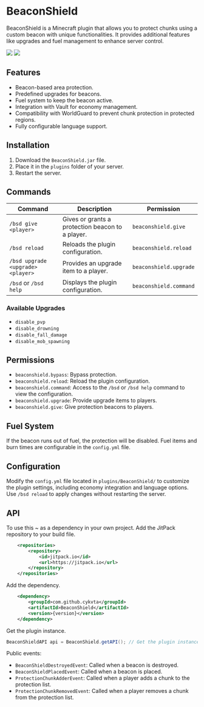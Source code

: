 # BeaconShield

BeaconShield is a Minecraft plugin that allows you to protect chunks using a custom beacon with unique functionalities. It provides additional features like upgrades and fuel management to enhance server control.

[![](https://jitpack.io/v/cykvta/BeaconShield.svg)](https://jitpack.io/#cykvta/BeaconShield)
[![](https://img.shields.io/badge/Spigot-BeaconShield-ED8106?logo=spigotmc)](https://www.spigotmc.org/resources/123248/)

## Features

- Beacon-based area protection.
- Predefined upgrades for beacons.
- Fuel system to keep the beacon active.
- Integration with Vault for economy management.
- Compatibility with WorldGuard to prevent chunk protection in protected regions.
- Fully configurable language support.

## Installation

1. Download the `BeaconShield.jar` file.
2. Place it in the `plugins` folder of your server.
3. Restart the server.

## Commands

| Command                     | Description                                    | Permission            |
|-----------------|--------------------------------|----------------|
| `/bsd give <player>` | Gives or grants a protection beacon to a player. | `beaconshield.give` |
| `/bsd reload` | Reloads the plugin configuration. | `beaconshield.reload` |
| `/bsd upgrade <upgrade> <player>` | Provides an upgrade item to a player. | `beaconshield.upgrade` |
| `/bsd` or `/bsd help` | Displays the plugin configuration. | `beaconshield.command` |

### Available Upgrades

- `disable_pvp`
- `disable_drowning`
- `disable_fall_damage`
- `disable_mob_spawning`

## Permissions

- `beaconshield.bypass`: Bypass protection.
- `beaconshield.reload`: Reload the plugin configuration.
- `beaconshield.command`: Access to the `/bsd` or `/bsd help` command to view the configuration.
- `beaconshield.upgrade`: Provide upgrade items to players.
- `beaconshield.give`: Give protection beacons to players.

## Fuel System

If the beacon runs out of fuel, the protection will be disabled. Fuel items and burn times are configurable in the `config.yml` file.

## Configuration

Modify the `config.yml` file located in `plugins/BeaconShield/` to customize the plugin settings, including economy integration and language options. Use `/bsd reload` to apply changes without restarting the server.

## API
To use this ~ as a dependency in your own project.
Add the JitPack repository to your build file.
```xml
	<repositories>
		<repository>
		    <id>jitpack.io</id>
		    <url>https://jitpack.io</url>
		</repository>
	</repositories>
```
Add the dependency.
```xml
	<dependency>
	    <groupId>com.github.cykvta</groupId>
	    <artifactId>BeaconShield</artifactId>
	    <version>{version}</version>
	</dependency>
```

Get the plugin instance.
```java
BeaconShieldAPI api = BeaconShield.getAPI(); // Get the plugin instance
```

Public events:
 - `BeaconShieldDestroyedEvent`: Called when a beacon is destroyed.
 - `BeaconShieldPlacedEvent`: Called when a beacon is placed.
 - `ProtectionChunkAdderEvent`: Called when a player adds a chunk to the protection list.
 - `ProtectionChunkRemovedEvent`: Called when a player removes a chunk from the protection list.